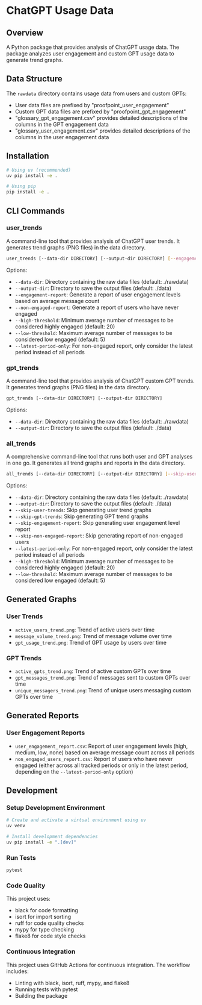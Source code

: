 # ChatGPT Usage Data

## Overview
A Python package that provides analysis of ChatGPT usage data. The package analyzes user engagement and custom GPT usage data to generate trend graphs.

## Data Structure
The `rawdata` directory contains usage data from users and custom GPTs:
- User data files are prefixed by "proofpoint_user_engagement"
- Custom GPT data files are prefixed by "proofpoint_gpt_engagement"
- "glossary_gpt_engagement.csv" provides detailed descriptions of the columns in the GPT engagement data
- "glossary_user_engagement.csv" provides detailed descriptions of the columns in the user engagement data

## Installation

```bash
# Using uv (recommended)
uv pip install -e .

# Using pip
pip install -e .
```

## CLI Commands

### user_trends
A command-line tool that provides analysis of ChatGPT user trends. It generates trend graphs (PNG files) in the data directory.

```bash
user_trends [--data-dir DIRECTORY] [--output-dir DIRECTORY] [--engagement-report] [--non-engaged-report] [--high-threshold N] [--low-threshold N] [--latest-period-only]
```

Options:
- `--data-dir`: Directory containing the raw data files (default: ./rawdata)
- `--output-dir`: Directory to save the output files (default: ./data)
- `--engagement-report`: Generate a report of user engagement levels based on average message count
- `--non-engaged-report`: Generate a report of users who have never engaged
- `--high-threshold`: Minimum average number of messages to be considered highly engaged (default: 20)
- `--low-threshold`: Maximum average number of messages to be considered low engaged (default: 5)
- `--latest-period-only`: For non-engaged report, only consider the latest period instead of all periods

### gpt_trends
A command-line tool that provides analysis of ChatGPT custom GPT trends. It generates trend graphs (PNG files) in the data directory.

```bash
gpt_trends [--data-dir DIRECTORY] [--output-dir DIRECTORY]
```

Options:
- `--data-dir`: Directory containing the raw data files (default: ./rawdata)
- `--output-dir`: Directory to save the output files (default: ./data)

### all_trends
A comprehensive command-line tool that runs both user and GPT analyses in one go. It generates all trend graphs and reports in the data directory.

```bash
all_trends [--data-dir DIRECTORY] [--output-dir DIRECTORY] [--skip-user-trends] [--skip-gpt-trends] [--skip-engagement-report] [--skip-non-engaged-report] [--latest-period-only] [--high-threshold N] [--low-threshold N]
```

Options:
- `--data-dir`: Directory containing the raw data files (default: ./rawdata)
- `--output-dir`: Directory to save the output files (default: ./data)
- `--skip-user-trends`: Skip generating user trend graphs
- `--skip-gpt-trends`: Skip generating GPT trend graphs
- `--skip-engagement-report`: Skip generating user engagement level report
- `--skip-non-engaged-report`: Skip generating report of non-engaged users
- `--latest-period-only`: For non-engaged report, only consider the latest period instead of all periods
- `--high-threshold`: Minimum average number of messages to be considered highly engaged (default: 20)
- `--low-threshold`: Maximum average number of messages to be considered low engaged (default: 5)

## Generated Graphs

### User Trends
- `active_users_trend.png`: Trend of active users over time
- `message_volume_trend.png`: Trend of message volume over time
- `gpt_usage_trend.png`: Trend of GPT usage by users over time

### GPT Trends
- `active_gpts_trend.png`: Trend of active custom GPTs over time
- `gpt_messages_trend.png`: Trend of messages sent to custom GPTs over time
- `unique_messagers_trend.png`: Trend of unique users messaging custom GPTs over time

## Generated Reports

### User Engagement Reports
- `user_engagement_report.csv`: Report of user engagement levels (high, medium, low, none) based on average message count across all periods
- `non_engaged_users_report.csv`: Report of users who have never engaged (either across all tracked periods or only in the latest period, depending on the `--latest-period-only` option)

## Development

### Setup Development Environment
```bash
# Create and activate a virtual environment using uv
uv venv

# Install development dependencies
uv pip install -e ".[dev]"
```

### Run Tests
```bash
pytest
```

### Code Quality
This project uses:
- black for code formatting
- isort for import sorting
- ruff for code quality checks
- mypy for type checking
- flake8 for code style checks

### Continuous Integration
This project uses GitHub Actions for continuous integration. The workflow includes:
- Linting with black, isort, ruff, mypy, and flake8
- Running tests with pytest
- Building the package